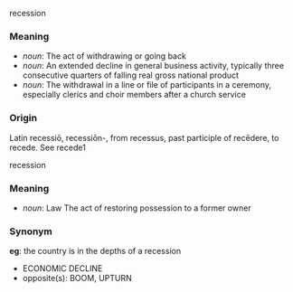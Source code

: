 recession
### Meaning
+ _noun_: The act of withdrawing or going back
+ _noun_: An extended decline in general business activity, typically three consecutive quarters of falling real gross national product
+ _noun_: The withdrawal in a line or file of participants in a ceremony, especially clerics and choir members after a church service

### Origin

Latin recessiō, recessiōn-, from recessus, past participle of recēdere, to recede. See recede1

recession
### Meaning
+ _noun_: Law The act of restoring possession to a former owner

### Synonym

__eg__: the country is in the depths of a recession

+ ECONOMIC DECLINE
+ opposite(s): BOOM, UPTURN


